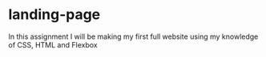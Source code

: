 # landing-page

In this assignment I will be making my first full website using my knowledge of CSS, HTML and Flexbox